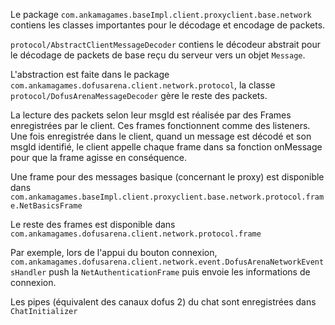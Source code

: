 Le package ``com.ankamagames.baseImpl.client.proxyclient.base.network`` contiens les classes importantes pour le décodage et encodage de packets.

``protocol/AbstractClientMessageDecoder`` contiens le décodeur abstrait pour le décodage de packets de base reçu du serveur vers un objet ``Message``. 

L'abstraction est faite dans le package ``com.ankamagames.dofusarena.client.network.protocol``, la classe ``protocol/DofusArenaMessageDecoder`` gère le reste des packets.

La lecture des packets selon leur msgId est réalisée par des Frames enregistrées par le client. Ces frames fonctionnent comme des listeners. Une fois enregistrée dans le client, quand un message est décodé et son msgId identifié, le client appelle chaque frame dans sa fonction onMessage pour que la frame agisse en conséquence.

Une frame pour des messages basique (concernant le proxy) est disponible dans ``com.ankamagames.baseImpl.client.proxyclient.base.network.protocol.frame.NetBasicsFrame``

Le reste des frames est disponible dans ``com.ankamagames.dofusarena.client.network.protocol.frame``

Par exemple, lors de l'appui du bouton connexion, ``com.ankamagames.dofusarena.client.network.event.DofusArenaNetworkEventsHandler`` push la ``NetAuthenticationFrame`` puis envoie les informations de connexion.

Les pipes (équivalent des canaux dofus 2) du chat sont enregistrées dans ``ChatInitializer``